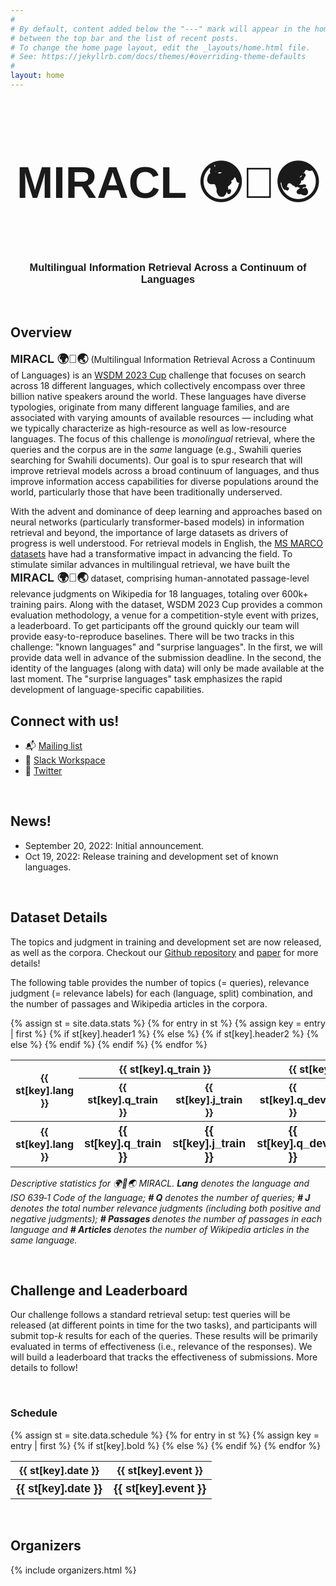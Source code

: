 ```yaml
---
#
# By default, content added below the "---" mark will appear in the home page
# between the top bar and the list of recent posts.
# To change the home page layout, edit the _layouts/home.html file.
# See: https://jekyllrb.com/docs/themes/#overriding-theme-defaults
#
layout: home
---
```

<div style="font-family: 'Source Sans Pro', sans-serif; background: url('/images/banner_no_text.png') no-repeat; background-size: cover; user-select: none;">
    <center>
        <h2 style="font-size: 70px" class="blackpar_title" > MIRACL 🌍🙌🌏 </h2>
        <h3 class="blackpar_title">Multilingual Information Retrieval Across a Continuum of Languages</h3>
    </center>
</div>
<br>
<h2 class="blackpar_title" id="overview">Overview</h2>
<p>
<b style="font-family: 'Source Sans Pro', sans-serif; font-size: 18px"> MIRACL 🌍🙌🌏</b> (Multilingual Information Retrieval Across a Continuum of Languages) is an <a href="https://www.wsdm-conference.org/2023/program/wsdm-cup">WSDM 2023 Cup</a> challenge that focuses on search across 18 different languages, which collectively encompass over three billion native speakers around the world.
These languages have diverse typologies, originate from many different language families, and are associated with varying amounts of available resources &mdash; including what we typically characterize as high-resource as well as low-resource languages.
The focus of this challenge is <i>monolingual</i> retrieval, where the queries and the corpus are in the <i>same</i> language (e.g., Swahili queries searching for Swahili documents).
Our goal is to spur research that will improve retrieval models across a broad continuum of languages, and thus improve information access capabilities for diverse populations around the world, particularly those that have been traditionally underserved.
</p>
<p>
With the advent and dominance of deep learning and approaches based on neural networks (particularly transformer-based models) in information retrieval and beyond, the importance of large datasets as drivers of progress is well understood.
For retrieval models in English, the <a href="https://microsoft.github.io/msmarco/">MS MARCO datasets</a> have had a transformative impact in advancing the field.
To stimulate similar advances in multilingual retrieval, we have built the <b style="font-family: 'Source Sans Pro', sans-serif; font-size: 18px"> MIRACL 🌍🙌🌏</b> dataset, comprising human-annotated passage-level relevance judgments on Wikipedia for 18 languages, totaling over 600k+ training pairs.
Along with the dataset, WSDM 2023 Cup provides a common evaluation methodology, a venue for a competition-style event with prizes, a leaderboard.
To get participants off the ground quickly our team will provide easy-to-reproduce baselines.
There will be two tracks in this challenge: "known languages" and "surprise languages".
In the first, we will provide data well in advance of the submission deadline.
In the second, the identity of the languages (along with data) will only be made available at the last moment.
The "surprise languages" task emphasizes the rapid development of language-specific capabilities.
</p>

<p>
<h2 class="blackpar_title" id="connect">Connect with us!</h2>
<ul>
<li>📬 <a href="https://forms.gle/aCbjRQ9CPeXViWcaA">Mailing list</a></li> 
<li> 💬 <a href="https://join.slack.com/t/slack-zlr3806/shared_invite/zt-1i2xm1602-kSoVt0MUNUSDln_VMoMHDg">Slack Workspace</a></li> 
<li> 📣 <a href="https://twitter.com/project_miracl?s=21&t=Qf9LrVerhhN1hsXs1gdWhw">Twitter</a></li> 
</ul>
</p>
<br>

<h2 class="blackpar_title" id="news">News!</h2>

<ul>
  <li>September 20, 2022: Initial announcement.</li>
  <li>Oct 19, 2022: Release training and development set of known languages.</li>
</ul>
<br>
<h2 class="blackpar_title" id="data">Dataset Details</h2>
<p>
The topics and judgment in training and development set are now released, as well as the corpora.
Checkout our <a href="https://github.com/project-miracl/miracl">Github repository</a> and <a href="https://arxiv.org/abs/2210.09984">paper</a> for more details!
</p>

<p>
The following table provides the number of topics (= queries), relevance judgment (= relevance labels) for each (language, split) combination, and the number of passages and Wikipedia articles in the corpora.
</p>
<table>
  {% assign st = site.data.stats %}
          {% for entry in st %}
              {% assign key = entry | first %}
              {% if st[key].header1 %}
                <tr>
                  <th rowspan="2"><b>{{ st[key].lang }}</b></th>
                  <th colspan="2"><b>{{ st[key].q_train }}</b></th>
                  <th colspan="2"><b>{{ st[key].q_dev }}</b></th>
                  <th colspan="2"><b>{{ st[key].q_test_a}}</b></th>
                  <th colspan="2"><b>{{ st[key].q_test_b }}</b></th>
                  <th rowspan="2"><b>{{ st[key].n_passage }}</b></th>
                  <th rowspan="2"><b>{{ st[key].n_article }}</b></th>
                </tr>
              {% else %}
                {% if st[key].header2 %}
                  <tr>
                    <th><b>{{ st[key].q_train }}</b></th>
                    <th><b>{{ st[key].j_train }}</b></th>
                    <th><b>{{ st[key].q_dev }}</b></th>
                    <th><b>{{ st[key].j_dev }}</b></th>
                    <th><b>{{ st[key].q_test_a}}</b></th>
                    <th><b>{{ st[key].j_test_a }}</b></th>
                    <th><b>{{ st[key].q_test_b }}</b></th>
                    <th><b>{{ st[key].j_test_b }}</b></th>
                  </tr>
                {% else %}
                  <tr>
                    <th><b>{{ st[key].lang }}</b></th>
                    <th style="font-family: 'Source Sans Pro', sans-serif; font-size: 18px">{{ st[key].q_train }}</th>
                    <th style="font-family: 'Source Sans Pro', sans-serif; font-size: 18px">{{ st[key].j_train }}</th>
                    <th style="font-family: 'Source Sans Pro', sans-serif; font-size: 18px">{{ st[key].q_dev }}</th>
                    <th style="font-family: 'Source Sans Pro', sans-serif; font-size: 18px">{{ st[key].j_dev }}</th>
                    <th style="font-family: 'Source Sans Pro', sans-serif; font-size: 18px">{{ st[key].q_test_a }}</th>
                    <th style="font-family: 'Source Sans Pro', sans-serif; font-size: 18px">{{ st[key].j_test_a }}</th>
                    <th style="font-family: 'Source Sans Pro', sans-serif; font-size: 18px">{{ st[key].q_test_b }}</th>
                    <th style="font-family: 'Source Sans Pro', sans-serif; font-size: 18px">{{ st[key].j_test_b }}</th>
                    <th style="font-family: 'Source Sans Pro', sans-serif; font-size: 18px">{{ st[key].n_passage }}</th>
                    <th style="font-family: 'Source Sans Pro', sans-serif; font-size: 18px">{{ st[key].n_article }}</th>
                  </tr>
                {% endif %}
              {% endif %}
          {% endfor %}
</table>
<p><i>
	Descriptive statistics for 🌍🙌🌏 MIRACL. <b>Lang</b> denotes the language and ISO 639‑1 Code of the language; <b># Q</b> denotes the number of queries; <b># J</b> denotes the total number relevance judgments (including both positive and negative judgments); <b># Passages </b> denotes the number of passages in each language and <b> # Articles </b> denotes the number of Wikipedia articles in the same language.
</i></p>
<br/>
<h2 class="blackpar_title" id="leaderboard">Challenge and Leaderboard</h2>
<p>
Our challenge follows a standard retrieval setup: test queries will be released (at different points in time for the two tasks), and participants will submit top-<i>k</i> results for each of the queries.
These results will be primarily evaluated in terms of effectiveness (i.e., relevance of the responses).
We will build a leaderboard that tracks the effectiveness of submissions.
More details to follow!
</p>
<br>
<h3 class="blackpar_title" id="schedule">Schedule</h3>
<table>
  {% assign st = site.data.schedule %}
          {% for entry in st %}
              {% assign key = entry | first %}
              {% if st[key].bold %}
                <tr>
                  <th><b>{{ st[key].date }}</b></th>
                  <th><b>{{ st[key].event }}</b></th>
                </tr>
              {% else %}
                <tr>
                  <th style="font-family: 'Source Sans Pro', sans-serif; font-size: 18px">{{ st[key].date }}</th>
                  <th style="font-family: 'Source Sans Pro', sans-serif; font-size: 18px">{{ st[key].event }}</th>
                </tr>
              {% endif %}
          {% endfor %}
</table>
<br/>
<h2 class="blackpar_title" id="organizers">Organizers</h2>
<div class="row_perso">
    <p>
        {% include organizers.html %}
    </p>
</div>
